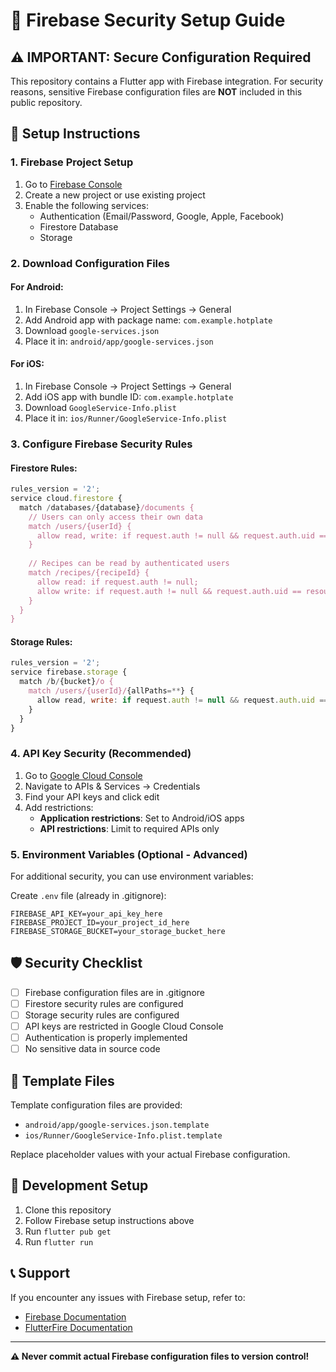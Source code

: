 # 🔐 Firebase Security Setup Guide

## ⚠️ IMPORTANT: Secure Configuration Required

This repository contains a Flutter app with Firebase integration. For security reasons, sensitive Firebase configuration files are **NOT** included in this public repository.

## 🚀 Setup Instructions

### 1. Firebase Project Setup
1. Go to [Firebase Console](https://console.firebase.google.com/)
2. Create a new project or use existing project
3. Enable the following services:
   - Authentication (Email/Password, Google, Apple, Facebook)
   - Firestore Database
   - Storage

### 2. Download Configuration Files

#### For Android:
1. In Firebase Console → Project Settings → General
2. Add Android app with package name: `com.example.hotplate`
3. Download `google-services.json`
4. Place it in: `android/app/google-services.json`

#### For iOS:
1. In Firebase Console → Project Settings → General
2. Add iOS app with bundle ID: `com.example.hotplate`
3. Download `GoogleService-Info.plist`
4. Place it in: `ios/Runner/GoogleService-Info.plist`

### 3. Configure Firebase Security Rules

#### Firestore Rules:
```javascript
rules_version = '2';
service cloud.firestore {
  match /databases/{database}/documents {
    // Users can only access their own data
    match /users/{userId} {
      allow read, write: if request.auth != null && request.auth.uid == userId;
    }
    
    // Recipes can be read by authenticated users
    match /recipes/{recipeId} {
      allow read: if request.auth != null;
      allow write: if request.auth != null && request.auth.uid == resource.data.authorId;
    }
  }
}
```

#### Storage Rules:
```javascript
rules_version = '2';
service firebase.storage {
  match /b/{bucket}/o {
    match /users/{userId}/{allPaths=**} {
      allow read, write: if request.auth != null && request.auth.uid == userId;
    }
  }
}
```

### 4. API Key Security (Recommended)

1. Go to [Google Cloud Console](https://console.cloud.google.com/)
2. Navigate to APIs & Services → Credentials
3. Find your API keys and click edit
4. Add restrictions:
   - **Application restrictions**: Set to Android/iOS apps
   - **API restrictions**: Limit to required APIs only

### 5. Environment Variables (Optional - Advanced)

For additional security, you can use environment variables:

Create `.env` file (already in .gitignore):
```
FIREBASE_API_KEY=your_api_key_here
FIREBASE_PROJECT_ID=your_project_id_here
FIREBASE_STORAGE_BUCKET=your_storage_bucket_here
```

## 🛡️ Security Checklist

- [ ] Firebase configuration files are in .gitignore
- [ ] Firestore security rules are configured
- [ ] Storage security rules are configured
- [ ] API keys are restricted in Google Cloud Console
- [ ] Authentication is properly implemented
- [ ] No sensitive data in source code

## 📱 Template Files

Template configuration files are provided:
- `android/app/google-services.json.template`
- `ios/Runner/GoogleService-Info.plist.template`

Replace placeholder values with your actual Firebase configuration.

## 🔧 Development Setup

1. Clone this repository
2. Follow Firebase setup instructions above
3. Run `flutter pub get`
4. Run `flutter run`

## 📞 Support

If you encounter any issues with Firebase setup, refer to:
- [Firebase Documentation](https://firebase.google.com/docs)
- [FlutterFire Documentation](https://firebase.flutter.dev/)

---

**⚠️ Never commit actual Firebase configuration files to version control!**